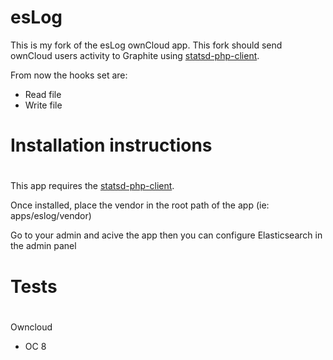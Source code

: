 esLog
=====

This is my fork of the esLog ownCloud app. This fork should send ownCloud users activity to Graphite using [statsd-php-client](https://github.com/liuggio/statsd-php-client). 

From now the hooks set are:
- Read file
- Write file

#
# Installation instructions
#
This app requires the [statsd-php-client](https://github.com/liuggio/statsd-php-client).

Once installed, place the vendor in the root path of the app (ie: apps/eslog/vendor)

Go to your admin and acive the app then you can configure Elasticsearch in the admin panel



#
# Tests
#

Owncloud 
* OC 8
